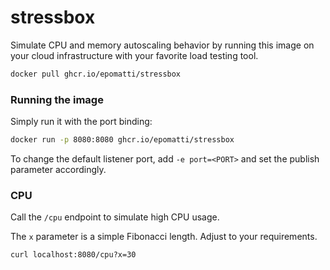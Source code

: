 # stressbox

Simulate CPU and memory autoscaling behavior by running this image on your cloud infrastructure with your favorite load testing tool.

```sh
docker pull ghcr.io/epomatti/stressbox
```

### Running the image

Simply run it with the port binding:

```sh
docker run -p 8080:8080 ghcr.io/epomatti/stressbox
```

To change the default listener port, add `-e port=<PORT>` and set the publish parameter accordingly.

### CPU

Call the `/cpu` endpoint to simulate high CPU usage.

The `x` parameter is a simple Fibonacci length. Adjust to your requirements.

```
curl localhost:8080/cpu?x=30
```
